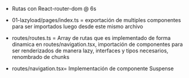 
- Rutas con React-router-dom @ 6s

- 01-lazyload/pages/index.ts = exportación de multiples componentes para ser importados luego desde este
mismo archivo

- routes/routes.ts = Array de rutas que es implementado de forma dinamica en routes/navigation.tsx, importación de componentes para ser renderizados de manera lazy, interfaces y tipos necesarios, renombrado de chunks

- routes/navigation.tsx= Implementación de componente Suspense